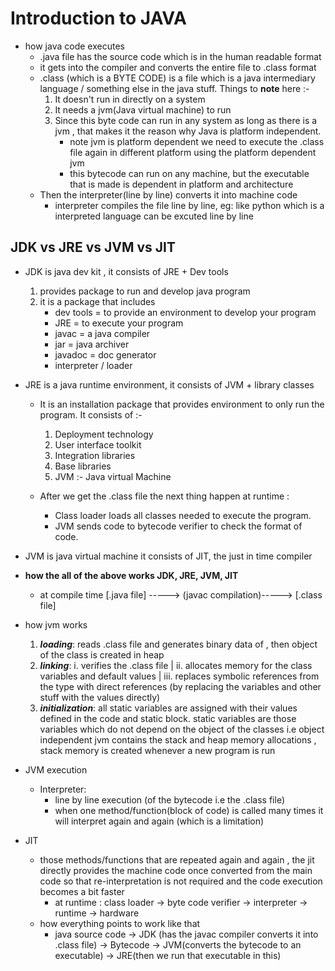 # Introduction to JAVA

- how java code executes
  - .java  file has the source code which is in the human readable  format
  - it gets into the compiler and converts the entire file to .class format
  - .class (which is a BYTE CODE) is a file which is a java intermediary language / something else in the java stuff. Things to **note** here :-
    1. It doesn't run in directly on a system
    2. It needs a jvm(Java virtual machine) to run
    3. Since this byte code can run in any system as long as there is a jvm , that makes it the reason why Java is platform independent.
       - note jvm is platform dependent we need to execute the .class file again in different platform using the platform dependent jvm
       - this bytecode can run on any machine, but the executable that is made is dependent in platform and architecture
  - Then the interpreter(line by line) converts it into machine code
    - interpreter compiles the file line by line, eg: like python which is a interpreted language can be excuted line by line

## JDK vs JRE vs JVM vs JIT

- JDK is java dev kit , it consists of JRE + Dev tools
  1. provides package to run and develop java program
  2. it is a package that includes
     - dev tools = to provide an environment to develop your program
     - JRE = to execute your program
     - javac = a java compiler
     - jar = java archiver
     - javadoc = doc generator
     - interpreter / loader

- JRE is a java runtime environment, it consists of JVM + library classes
  - It is an installation package that provides environment to only run the program. It consists of :-
    1. Deployment technology
    2. User interface toolkit
    3. Integration libraries
    4. Base libraries
    5. JVM :- Java virtual Machine

  - After we get the .class file the next thing happen at runtime :
    - Class loader loads all classes needed to execute the program.
    - JVM sends code to bytecode verifier to check the format of code.

- JVM is java virtual machine it consists of JIT, the just in time compiler

- **how the all of the above works JDK, JRE, JVM, JIT**
  - at compile time [.java file] -----> (javac compilation)-----> [.class file]
- how jvm works
  1. ***loading***: reads .class file and generates binary data of , then object of the class is created in heap
  2. ***linking***: i. verifies the .class file | ii. allocates memory for the class variables and default values | iii. replaces symbolic references from the type with direct references (by replacing the variables and other stuff with the values directly)
  3. ***initialization***: all static variables are assigned with their values defined in the code and static block. static variables are those variables which do not depend on the object of the classes i.e object independent
                      jvm contains the stack and heap memory allocations , stack memory is created whenever a new program is run

- JVM execution
  - Interpreter:
    - line by line execution (of the bytecode i.e the .class file)
    - when one method/function(block of code) is called many times it will interpret again and again (which is a limitation)

- JIT
  - those methods/functions that are repeated again and again , the jit directly provides the machine code once converted from the main code so that re-interpretation is not required and the code execution becomes a bit faster
    - at runtime : class loader -> byte code verifier -> interpreter -> runtime -> hardware
  - how everything points to work like that
    - java source code -> JDK (has the javac compiler converts it into .class file) -> Bytecode -> JVM(converts the bytecode to an executable) -> JRE(then we run that executable in this)
